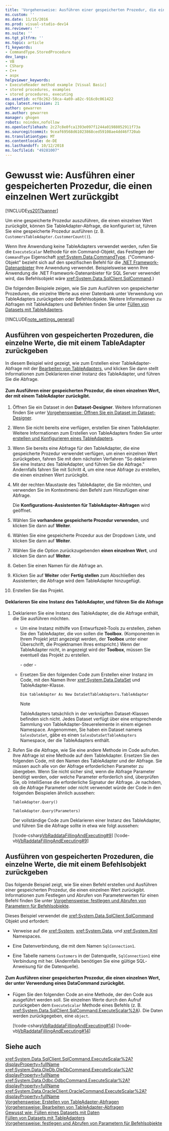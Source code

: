 ```yaml
---
title: 'Vorgehensweise: Ausführen einer gespeicherten Prozedur, die einen einzelnen Wert zurückgibt. | Microsoft-Dokumentation'
ms.custom: ''
ms.date: 11/15/2016
ms.prod: visual-studio-dev14
ms.reviewer: ''
ms.suite: ''
ms.tgt_pltfrm: ''
ms.topic: article
f1_keywords:
- CommandType.StoredProcedure
dev_langs:
- VB
- CSharp
- C++
- aspx
helpviewer_keywords:
- ExecuteReader method example [Visual Basic]
- stored procedures, examples
- stored procedures, executing
ms.assetid: ecf8c262-58ca-4a69-a82c-916c0c061422
caps.latest.revision: 21
author: gewarren
ms.author: gewarren
manager: ghogen
robots: noindex,nofollow
ms.openlocfilehash: 2c27c8e0fca1393e097f1244a01988052911f73a
ms.sourcegitcommit: 9ceaf69568d61023868ced59108ae4dd46f720ab
ms.translationtype: MT
ms.contentlocale: de-DE
ms.lasthandoff: 10/12/2018
ms.locfileid: "49281007"
---
```

# <a name="how-to-execute-a-stored-procedure-that-returns-a-single-value"></a>Gewusst wie: Ausführen einer gespeicherten Prozedur, die einen einzelnen Wert zurückgibt
[!INCLUDE[vs2017banner](../includes/vs2017banner.md)]

Um eine gespeicherte Prozedur auszuführen, die einen einzelnen Wert zurückgibt, können Sie TableAdapter-Abfrage, die konfiguriert ist, führen Sie eine gespeicherte Prozedur ausführen (z. B. `CustomersTableAdapter.CustomerCount()`).  
  
 Wenn Ihre Anwendung keine TableAdapters verwendet werden, rufen Sie die `ExecuteScalar` Methode für ein Command-Objekt, das Festlegen der `CommandType` Eigenschaft <xref:System.Data.CommandType>. ("Command-Objekt" bezieht sich auf den spezifischen Befehl für die [.NET Framework-Datenanbieter](http://msdn.microsoft.com/library/03a9fc62-2d24-491a-9fe6-d6bdb6dcb131) Ihre Anwendung verwendet. Beispielsweise wenn Ihre Anwendung die .NET Framework-Datenanbieter für SQL Server verwendet wird, das Befehlsobjekt wäre <xref:System.Data.SqlClient.SqlCommand>.)  
  
 Die folgenden Beispiele zeigen, wie Sie zum Ausführen von gespeicherter Prozeduren, die einzelne Werte aus einer Datenbank unter Verwendung von TableAdapters zurückgeben oder Befehlsobjekte. Weitere Informationen zu Abfragen mit TableAdapters und Befehlen finden Sie unter [Füllen von Datasets mit TableAdapters](../data-tools/fill-datasets-by-using-tableadapters.md).  
  
 [!INCLUDE[note_settings_general](../includes/note-settings-general-md.md)]  
  
## <a name="executing-stored-procedures-that-return-single-values-using-a-tableadapter"></a>Ausführen von gespeicherten Prozeduren, die einzelne Werte, die mit einem TableAdapter zurückgeben  
 In diesem Beispiel wird gezeigt, wie zum Erstellen einer TableAdapter-Abfrage mit der [Bearbeiten von TableAdapters](../data-tools/editing-tableadapters.md), und klicken Sie dann stellt Informationen zum Deklarieren einer Instanz des TableAdapter, und führen Sie die Abfrage.  
  
#### <a name="to-execute-a-stored-procedure-that-returns-a-single-value-using-a-tableadapter"></a>Zum Ausführen einer gespeicherten Prozedur, die einen einzelnen Wert, der mit einem TableAdapter zurückgibt.  
  
1.  Öffnen Sie ein Dataset in den **Dataset-Designer**. Weitere Informationen finden Sie unter [Vorgehensweise: Öffnen Sie ein Dataset im Dataset-Designer](http://msdn.microsoft.com/library/36fc266f-365b-42cb-aebb-c993dc2c47c3).  
  
2.  Wenn Sie nicht bereits eine verfügen, erstellen Sie einen TableAdapter. Weitere Informationen zum Erstellen von TableAdapters finden Sie unter [erstellen und Konfigurieren eines TableAdapters](../data-tools/create-and-configure-tableadapters.md).  
  
3.  Wenn Sie bereits eine Abfrage für den TableAdapter, die eine gespeicherte Prozedur verwendet verfügen, um einen einzelnen Wert zurückgeben, fahren Sie mit dem nächsten Verfahren "So deklarieren Sie eine Instanz des TableAdapter, und führen Sie die Abfrage." Andernfalls fahren Sie mit Schritt 4, um eine neue Abfrage zu erstellen, die einen einzelnen Wert zurückgibt.  
  
4.  Mit der rechten Maustaste des TableAdapter, die Sie möchten, und verwenden Sie im Kontextmenü den Befehl zum Hinzufügen einer Abfrage.  
  
     Die **Konfigurations-Assistenten für TableAdapter-Abfragen** wird geöffnet.  
  
5.  Wählen Sie **vorhandene gespeicherte Prozedur verwenden**, und klicken Sie dann auf **Weiter**.  
  
6.  Wählen Sie eine gespeicherte Prozedur aus der Dropdown Liste, und klicken Sie dann auf **Weiter**.  
  
7.  Wählen Sie die Option zurückzugebenden **einen einzelnen Wert**, und klicken Sie dann auf **Weiter**.  
  
8.  Geben Sie einen Namen für die Abfrage an.  
  
9. Klicken Sie auf **Weiter** oder **Fertig stellen** zum Abschließen des Assistenten; die Abfrage wird dem TableAdapter hinzugefügt.  
  
10. Erstellen Sie das Projekt.  
  
#### <a name="to-declare-an-instance-of-the-tableadapter-and-execute-the-query"></a>Deklarieren Sie eine Instanz des TableAdapter, und führen Sie die Abfrage  
  
1.  Deklarieren Sie eine Instanz des TableAdapter, die die Abfrage enthält, die Sie ausführen möchten.  
  
    -   Um eine Instanz mithilfe von Entwurfszeit-Tools zu erstellen, ziehen Sie den TableAdapter, die von sollen die **Toolbox**. (Komponenten in Ihrem Projekt jetzt angezeigt werden, der **Toolbox** unter einer Überschrift, die Projektnamen Ihres entspricht.) Wenn der TableAdapter nicht, in angezeigt wird der **Toolbox**, müssen Sie eventuell das Projekt zu erstellen.  
  
         - oder -   
  
    -   Ersetzen Sie den folgenden Code zum Erstellen einer Instanz im Code, mit den Namen Ihrer <xref:System.Data.DataSet> und TableAdapter-Klasse.  
  
         `Dim tableAdapter As New DataSetTableAdapters.TableAdapter`  
  
        > [!NOTE]
        >  TableAdapters tatsächlich in der verknüpften Dataset-Klassen befinden sich nicht. Jedes Dataset verfügt über eine entsprechende Sammlung von TableAdapter-Steuerelemente in einem eigenen Namespace. Angenommen, Sie haben ein Dataset namens `SalesDataSet`, gäbe es einen `SalesDataSetTableAdapters` Namespace, der die TableAdapters enthält.  
  
2.  Rufen Sie die Abfrage, wie Sie eine andere Methode im Code aufrufen. Ihre Abfrage ist eine Methode auf dem TableAdapter. Ersetzen Sie den folgenden Code, mit den Namen des TableAdapter und der Abfrage. Sie müssen auch alle von der Abfrage erforderlichen Parameter zu übergeben. Wenn Sie nicht sicher sind, wenn die Abfrage Parameter benötigt werden, oder welche Parameter erforderlich sind, überprüfen Sie, ob IntelliSense die erforderliche Signatur der Abfrage. Je nachdem, ob die Abfrage Parameter oder nicht verwendet würde der Code in den folgenden Beispielen ähnlich aussehen:  
  
     `TableAdapter.Query()`  
  
     `TableAdapter.Query(Parameters)`  
  
     Der vollständige Code zum Deklarieren einer Instanz des TableAdapter, und führen Sie die Abfrage sollte in etwa wie folgt aussehen:  
  
     [!code-csharp[VbRaddataFillingAndExecuting#9](../snippets/csharp/VS_Snippets_VBCSharp/VbRaddataFillingAndExecuting/CS/Form2.cs#9)]
     [!code-vb[VbRaddataFillingAndExecuting#9](../snippets/visualbasic/VS_Snippets_VBCSharp/VbRaddataFillingAndExecuting/VB/Form2.vb#9)]  
  
## <a name="executing-stored-procedures-that-return-single-values-using-a-command-object"></a>Ausführen von gespeicherten Prozeduren, die einzelne Werte, die mit einem Befehlsobjekt zurückgeben  
 Das folgende Beispiel zeigt, wie Sie einen Befehl erstellen und Ausführen einer gespeicherten Prozedur, die einen einzelnen Wert zurückgibt. Informationen zum Festlegen und Abrufen von Parameterwerten für einen Befehl finden Sie unter [Vorgehensweise: festlegen und Abrufen von Parametern für Befehlsobjekte](http://msdn.microsoft.com/library/10110ecc-d2ed-4796-bb8f-74f2ecd40787).  
  
 Dieses Beispiel verwendet die <xref:System.Data.SqlClient.SqlCommand> Objekt und erfordert:  
  
-   Verweise auf die <xref:System>, <xref:System.Data>, und <xref:System.Xml> Namespaces.  
  
-   Eine Datenverbindung, die mit dem Namen `SqlConnection1`.  
  
-   Eine Tabelle namens `Customers` in der Datenquelle, `SqlConnection1` eine Verbindung mit her. (Andernfalls benötigen Sie eine gültige SQL­Anweisung für die Datenquelle).  
  
#### <a name="to-execute-a-stored-procedure-that-returns-a-single-value-using-a-datacommand"></a>Zum Ausführen einer gespeicherten Prozedur, die einen einzelnen Wert, der unter Verwendung eines DataCommand zurückgibt.  
  
-   Fügen Sie den folgenden Code an eine Methode, der den Code aus ausgeführt werden soll. Sie einzelnen Werte durch den Aufruf zurückgeben dem `ExecuteScalar` Methode eines Befehls (z. B. <xref:System.Data.SqlClient.SqlCommand.ExecuteScalar%2A>). Die Daten werden zurückgegeben, eine `object`.  
  
     [!code-csharp[VbRaddataFillingAndExecuting#14](../snippets/csharp/VS_Snippets_VBCSharp/VbRaddataFillingAndExecuting/CS/Form2.cs#14)]
     [!code-vb[VbRaddataFillingAndExecuting#14](../snippets/visualbasic/VS_Snippets_VBCSharp/VbRaddataFillingAndExecuting/VB/Form2.vb#14)]  
  
## <a name="see-also"></a>Siehe auch  
 <xref:System.Data.SqlClient.SqlCommand.ExecuteScalar%2A?displayProperty=fullName>   
 <xref:System.Data.OleDb.OleDbCommand.ExecuteScalar%2A?displayProperty=fullName>   
 <xref:System.Data.Odbc.OdbcCommand.ExecuteScalar%2A?displayProperty=fullName>   
 <xref:System.Data.OracleClient.OracleCommand.ExecuteScalar%2A?displayProperty=fullName>   
 [Vorgehensweise: Erstellen von TableAdapter-Abfragen](../data-tools/how-to-create-tableadapter-queries.md)   
 [Vorgehensweise: Bearbeiten von TableAdapter-Abfragen](../data-tools/how-to-edit-tableadapter-queries.md)   
 [Gewusst wie: Füllen eines Datasets mit Daten](../data-tools/how-to-fill-a-dataset-with-data.md)   
 [Füllen von Datasets mit TableAdapters](../data-tools/fill-datasets-by-using-tableadapters.md)   
 [Vorgehensweise: festlegen und Abrufen von Parametern für Befehlsobjekte](http://msdn.microsoft.com/library/10110ecc-d2ed-4796-bb8f-74f2ecd40787)
